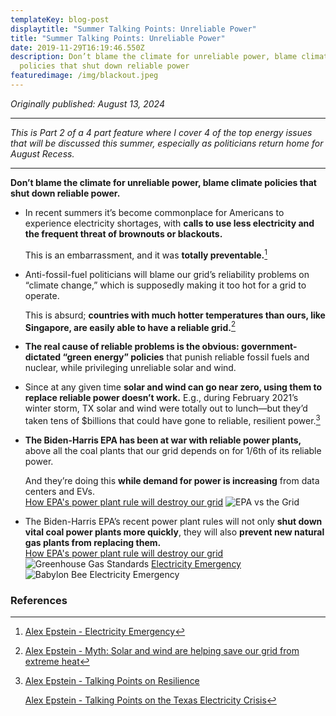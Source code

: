 ```yaml
---
templateKey: blog-post
displaytitle: "Summer Talking Points: Unreliable Power"
title: "Summer Talking Points: Unreliable Power"
date: 2019-11-29T16:19:46.550Z
description: Don’t blame the climate for unreliable power, blame climate
  policies that shut down reliable power
featuredimage: /img/blackout.jpeg
---
```

_Originally published: August 13, 2024_

_________________________________________________

_This is Part 2 of a 4 part feature where I cover 4 of the top energy issues that will be discussed this summer, especially as politicians return home for August Recess._
_________________________________________________

**Don’t blame the climate for unreliable power, blame climate policies that shut down reliable power.**

- In recent summers it’s become commonplace for Americans to experience electricity shortages, with **calls to use less electricity and the frequent threat of brownouts or blackouts.**

    This is an embarrassment, and it was **totally preventable.**[^1]

- Anti-fossil-fuel politicians will blame our grid’s reliability problems on “climate change,” which is supposedly making it too hot for a grid to operate.

    This is absurd; **countries with much hotter temperatures than ours, like Singapore, are easily able to have a reliable grid.**[^2]

- **The real cause of reliable problems is the obvious: government-dictated “green energy” policies** that punish reliable fossil fuels and nuclear, while privileging unreliable solar and wind.

- Since at any given time **solar and wind can go near zero, using them to replace reliable power doesn’t work.** E.g., during February 2021’s winter storm, TX solar and wind were totally out to lunch—but they’d taken tens of $billions that could have gone to reliable, resilient power.[^3]

- **The Biden-Harris EPA has been at war with reliable power plants,** above all the coal plants that our grid depends on for 1/6th of its reliable power.

    And they’re doing this **while demand for power is increasing** from data centers and EVs.\
    [How EPA's power plant rule will destroy our grid](https://energytalkingpoints.com/how-epas-power-plant-rule-will-destroy-our-grid/)
    ![EPA vs the Grid](/img/epa-vs-grid.jpg)

- The Biden-Harris EPA’s recent power plant rules will not only **shut down vital coal power plants more quickly**, they will also **prevent new natural gas plants from replacing them.**\
    [How EPA's power plant rule will destroy our grid]( https://energytalkingpoints.com/how-epas-power-plant-rule-will-destroy-our-grid/)
    ![Greenhouse Gas Standards](/img/greenhouse-gas-standards.jpg)
    [Electricity Emergency](https://energytalkingpoints.com/electricity-emergency/)
    ![Babylon Bee Electricity Emergency]( /img/babylon-bee.jpg)


### References

[^1]: [Alex Epstein - Electricity Emergency](https://alexepstein.substack.com/p/electricity-emergency?r=65aek&utm_campaign=post&utm_medium=web&triedRedirect=true)

[^2]: [Alex Epstein - Myth: Solar and wind are helping save our grid from extreme heat](https://alexepstein.substack.com/p/myth-solar-and-wind-are-helping-save?r=65aek&utm_campaign=post&utm_medium=web&triedRedirect=true)

[^3]:
    [Alex Epstein - Talking Points on Resilience](https://energytalkingpoints.com/resilience/)

    [Alex Epstein - Talking Points on the Texas Electricity Crisis](https://energytalkingpoints.com/texas-electricity-crisis/)